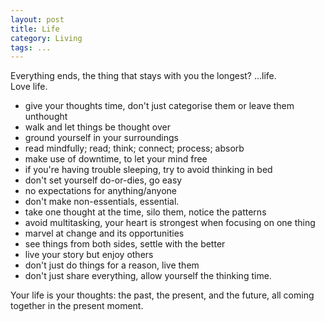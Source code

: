 ```yaml
---
layout: post
title: Life
category: Living
tags: ...
---
```

<!-- turn into Living page and add turn all into posts -->
Everything ends, the thing that stays with you the longest? …life.
<br>
Love life.

- give your thoughts time, don't just categorise them or leave them unthought
- walk and let things be thought over
- ground yourself in your surroundings
- read mindfully; read; think; connect; process; absorb
- make use of downtime, to let your mind free
- if you're having trouble sleeping, try to avoid thinking in bed
- don't set yourself do-or-dies, go easy
- no expectations for anything/anyone
- don't make non-essentials, essential. <!-- (_link to what we need blogpost_) -->
- take one thought at the time, silo them, notice the patterns
- avoid multitasking, your heart is strongest when focusing on one thing
- marvel at change and its opportunities
- see things from both sides, settle with the better
- live your story but enjoy others
- don't just do things for a reason, live them
- don't just share everything, allow yourself the thinking time. <!--(_its in their youth that thoughts might need tlc/ not survive pruning_) create post? -->


Your life is your thoughts: the past, the present, and the future, all coming together in the present moment.
